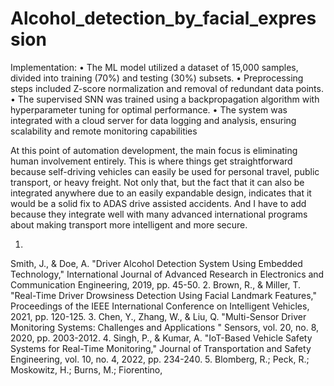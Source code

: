 # Alcohol_detection_by_facial_expression

Implementation:
•
The ML model utilized a dataset of 15,000 samples, divided into training (70%) and testing (30%) subsets.
•
Preprocessing steps included Z-score normalization and removal of redundant data points.
•
The supervised SNN was trained using a backpropagation algorithm with hyperparameter tuning for optimal performance.
•
The system was integrated with a cloud server for data logging and analysis, ensuring scalability and remote monitoring capabilities


At this point of automation development, the main focus is eliminating human involvement entirely. This is where things get straightforward because self-driving vehicles can easily be used for personal travel, public transport, or heavy freight. Not only that, but the fact that it can also be integrated anywhere due to an easily expandable design, indicates that it would be a solid fix to ADAS drive assisted accidents. And I have to add because they integrate well with many advanced international programs about making transport more intelligent and more secure.

1.
Smith, J., & Doe, A. "Driver Alcohol Detection System Using Embedded Technology," International Journal of Advanced Research in Electronics and Communication Engineering, 2019, pp. 45-50.
2.
Brown, R., & Miller, T. "Real-Time Driver Drowsiness Detection Using Facial Landmark Features," Proceedings of the IEEE International Conference on Intelligent Vehicles, 2021, pp. 120-125.
3.
Chen, Y., Zhang, W., & Liu, Q. "Multi-Sensor Driver Monitoring Systems: Challenges and Applications " Sensors, vol. 20, no. 8, 2020, pp. 2003-2012.
4.
Singh, P., & Kumar, A. "IoT-Based Vehicle Safety Systems for Real-Time Monitoring," Journal of Transportation and Safety Engineering, vol. 10, no. 4, 2022, pp. 234-240.
5.
Blomberg, R.; Peck, R.; Moskowitz, H.; Burns, M.; Fiorentino,
